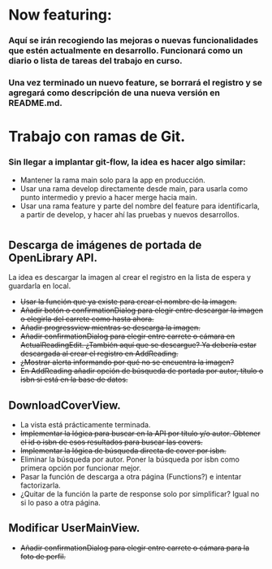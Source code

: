 # Now featuring:

### Aquí se irán recogiendo las mejoras o nuevas funcionalidades que estén actualmente en desarrollo. Funcionará como un diario o lista de tareas del trabajo en curso.

### Una vez terminado un nuevo feature, se borrará el registro y se agregará como descripción de una nueva versión en README.md.

#

# Trabajo con ramas de Git.

### Sin llegar a implantar git-flow, la idea es hacer algo similar:

* Mantener la rama main solo para la app en producción.
* Usar una rama develop directamente desde main, para usarla como punto intermedio y previo a hacer merge hacia main.
* Usar una rama feature y parte del nombre del feature para identificarla, a partir de develop, y hacer ahí las pruebas y nuevos desarrollos.

#

## Descarga de imágenes de portada de OpenLibrary API.

La idea es descargar la imagen al crear el registro en la lista de espera y guardarla en local.

* ~~Usar la función que ya existe para crear el nombre de la imagen.~~
* ~~Añadir botón o confirmationDialog para elegir entre descargar la imagen o elegirla del carrete como hasta ahora.~~
* ~~Añadir progressview mientras se descarga la imagen.~~
* ~~Añadir confirmationDialog para elegir entre carrete o cámara en ActualReadingEdit. ¿También aquí que se descargue? Ya debería estar descargada al crear el registro en AddReading.~~
* ~~¿Mostrar alerta informando por qué no se encuentra la imagen?~~
* ~~En AddReading añadir opción de búsqueda de portada por autor, título o isbn si está en la base de datos.~~


## DownloadCoverView.

* La vista está prácticamente terminada.
* ~~Implementar la lógica para buscar en la API por título y/o autor. Obtener el id o isbn de esos resultados para buscar las covers.~~
* ~~Implementar la lógica de búsqueda directa de cover por isbn.~~
* Eliminar la búsqueda por autor. Poner la búsqueda por isbn como primera opción por funcionar mejor.
* Pasar la función de descarga a otra página (Functions?) e intentar factorizarla.
* ¿Quitar de la función la parte de response solo por simplificar? Igual no si lo paso a otra página.


## Modificar UserMainView.

* ~~Añadir confirmationDialog para elegir entre carrete o cámara para la foto de perfil.~~
